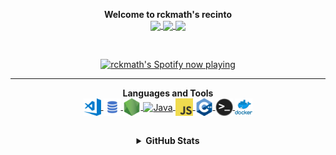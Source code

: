 <p align="center" style="text-align:center;" markdown="1">
  <b>Welcome to rckmath's recinto</b>
  <br/>
  <a href="https://www.last.fm/user/xBossK" target="_blank">
    <img align="center" src="https://img.shields.io/badge/-Last.fm-d60000?style=flat-square&logo=Last.fm&logoColor=white&link=https://www.last.fm/user/xBossK" />
  </a>
  <a href="https://www.linkedin.com/in/rckmath/" target="_blank">
    <img align="center" src="https://img.shields.io/badge/-LinkedIn-blue?style=flat-square&logo=Linkedin&logoColor=white&link=https://www.linkedin.com/in/rckmath/" />
  </a>
  <a href="https://steamcommunity.com/id/BossBR/" target="_blank">
    <img align="center" src="https://img.shields.io/badge/-Steam-gray?style=flat-square&logo=Steam&logoColor=white&link=https://steamcommunity.com/id/BossBR/" />
  </a>
</p>
<br/>
<p align="center" style="text-align:center;" markdown="1">
  <a href="https://open.spotify.com/user/22b2cegc2fomm73dnjbdjq7wi" target="_blank">
    <img src="https://now-playing-rckmath.vercel.app/api/spotify" alt="rckmath's Spotify  now playing" width="300px" />
  </a>
</p>

***

<p align="center" style="text-align:center;" markdown="1">
  <b>Languages and Tools</b>
  <br/>
    <a href="#">
      <img align="center" alt="VS Code" width="28px" src="https://raw.githubusercontent.com/github/explore/80688e429a7d4ef2fca1e82350fe8e3517d3494d/topics/visual-studio-code/visual-studio-code.png" />
    </a>
    <a href="#"> 
      <img align="center" alt="SQL" width="28px" src="https://raw.githubusercontent.com/github/explore/80688e429a7d4ef2fca1e82350fe8e3517d3494d/topics/sql/sql.png" />
    </a>
    <a href="#"> 
      <img align="center" alt="Node.js" width="28px" src="https://raw.githubusercontent.com/github/explore/80688e429a7d4ef2fca1e82350fe8e3517d3494d/topics/nodejs/nodejs.png" />
    </a>
    <a href="#"> 
      <img align="center" alt="Java" width="28px" src="https://cdn4.iconfinder.com/data/icons/logos-and-brands/512/181_Java_logo_logos-512.png" />
    </a>
    <a href="#"> 
      <img align="center" alt="Javascript" width="28px" src="https://raw.githubusercontent.com/github/explore/80688e429a7d4ef2fca1e82350fe8e3517d3494d/topics/javascript/javascript.png" />
    </a>
    <a href="#"> 
      <img align="center" alt="C++" width="28px" src="https://raw.githubusercontent.com/github/explore/80688e429a7d4ef2fca1e82350fe8e3517d3494d/topics/cpp/cpp.png" />
    </a>
    <a href="#"> 
      <img align="center" alt="Terminal" width="28px" src="https://raw.githubusercontent.com/github/explore/80688e429a7d4ef2fca1e82350fe8e3517d3494d/topics/terminal/terminal.png" />
    </a>
    <a href="#"> 
      <img align="center" alt="Docker" width="28px" src="https://raw.githubusercontent.com/github/explore/80688e429a7d4ef2fca1e82350fe8e3517d3494d/topics/docker/docker.png" />
    </a>
</p>
<br/>
<details align="center">
  <summary><b>GitHub Stats</b></summary>
  <a href="https://github.com/rckmath">
    <img src="https://github-readme-stats.vercel.app/api?username=rckmath&show_icons=true&title_color=fff&icon_color=79ff97&text_color=9f9f9f&bg_color=151515&hide=issues,contribs" width="384px" />
  </a>
</details>
